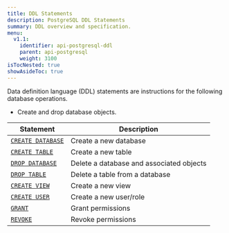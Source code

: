 ```yaml
---
title: DDL Statements
description: PostgreSQL DDL Statements
summary: DDL overview and specification.
menu:
  v1.1:
    identifier: api-postgresql-ddl
    parent: api-postgresql
    weight: 3100
isTocNested: true
showAsideToc: true
---
```


Data definition language (DDL) statements are instructions for the following database operations.

- Create and drop database objects.

Statement | Description |
----------|-------------|
[`CREATE DATABASE`](../ddl_create_database) | Create a new database |
[`CREATE TABLE`](../ddl_create_table) | Create a new table |
[`DROP DATABASE`](../ddl_drop_database) | Delete a database and associated objects |
[`DROP TABLE`](../ddl_drop_table) | Delete a table from a database |
[`CREATE VIEW`](../ddl_create_view) | Create a new view |
[`CREATE USER`](../permissions) | Create a new user/role |
[`GRANT`](../permissions) | Grant permissions|
[`REVOKE`](../permissions) | Revoke permissions |
